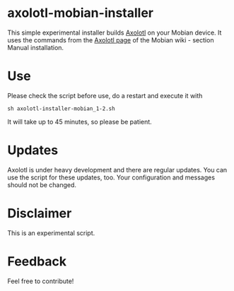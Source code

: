# axolotl-mobian-installer
This simple experimental installer builds [Axolotl](https://github.com/nanu-c/axolotl) on your Mobian device.
It uses the commands from the [Axolotl page](https://wiki.mobian-project.org/doku.php?id=axolotl) of the Mobian wiki - section Manual installation.

# Use
Please check the script before use, do a restart and execute it with
```
sh axolotl-installer-mobian_1-2.sh
```

It will take up to 45 minutes, so please be patient.

# Updates
Axolotl is under heavy development and there are regular updates. You can use the script for these updates, too.
Your configuration and messages should not be changed.

# Disclaimer
This is an experimental script.

# Feedback
Feel free to contribute!
